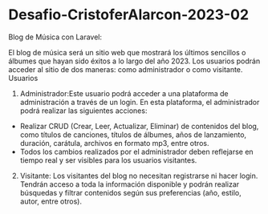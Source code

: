 # Desafio-CristoferAlarcon-2023-02
Blog de Música con Laravel:

El blog de música será un sitio web que mostrará los últimos sencillos o álbumes que hayan sido
éxitos a lo largo del año 2023. Los usuarios podrán acceder al sitio de dos maneras: como
administrador o como visitante.
Usuarios
1. Administrador:Este usuario podrá acceder a una plataforma de administración a través de
un login. En esta plataforma, el administrador podrá realizar las siguientes acciones:
- Realizar CRUD (Crear, Leer, Actualizar, Eliminar) de contenidos del blog, como
títulos de canciones, títulos de álbumes, años de lanzamiento, duración, carátula,
archivos en formato mp3, entre otros.
- Todos los cambios realizados por el administrador deben reflejarse en tiempo real
y ser visibles para los usuarios visitantes.
2. Visitante: Los visitantes del blog no necesitan registrarse ni hacer login. Tendrán acceso a
toda la información disponible y podrán realizar búsquedas y filtrar contenidos según sus
preferencias (año, estilo, autor, entre otros).
